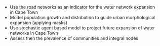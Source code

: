 
- Use the road networks as an indicator for the water network expansion in Cape Town
- Model population growth and distribution to guide urban morphological expansion (applying masks)
- Use stochastic agent based model to project future expansion of water networks in Cape Town
- Assess then the prevalence of communities and integral nodes
